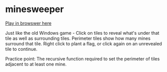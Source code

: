 # minesweeper

<a href="https://rawgit.com/stephenjukes/minesweeper/master/index.html">Play in browswer here</a>

Just like the old Windows game - Click on tiles to reveal what's under that tile as well as surrounding tiles. Perimeter tiles show how many mines surround that tile. Right click to plant a flag, or click again on an unrevealed tile to continue.

Practice point: The recursive function required to set the perimeter of tiles adjacent to at least one mine.
